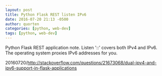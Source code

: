 ```yaml
---
layout: post
title: Python Flask REST listen IPv6
date: 2016-07-20 21:13 -0500
author: quorten
categories: [python, web-dev]
tags: [python, web-dev]
---
```


Python Flask REST application note.  Listen '::' covers both IPv4 and
IPv6.  The operating system proxies IPv6 addresses for you.

20160720/http://stackoverflow.com/questions/21673068/dual-ipv4-and-ipv6-support-in-flask-applications
